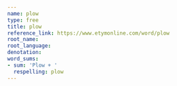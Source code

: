 ```yaml
---
name: plow
type: free
title: plow
reference_link: https://www.etymonline.com/word/plow
root_name: 
root_language: 
denotation: 
word_sums:
- sum: 'Plow + '
  respelling: plow
---
```

